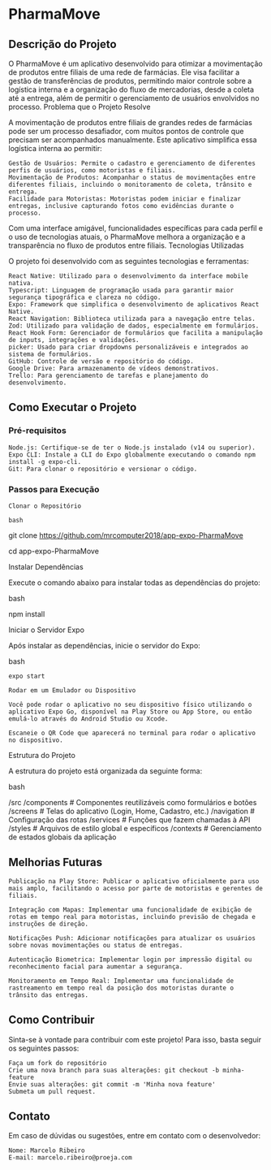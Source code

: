 # PharmaMove

## Descrição do Projeto

O PharmaMove é um aplicativo desenvolvido para otimizar a movimentação de produtos entre filiais de uma rede de farmácias. Ele visa facilitar a gestão de transferências de produtos, permitindo maior controle sobre a logística interna e a organização do fluxo de mercadorias, desde a coleta até a entrega, além de permitir o gerenciamento de usuários envolvidos no processo.
Problema que o Projeto Resolve

A movimentação de produtos entre filiais de grandes redes de farmácias pode ser um processo desafiador, com muitos pontos de controle que precisam ser acompanhados manualmente. Este aplicativo simplifica essa logística interna ao permitir:

    Gestão de Usuários: Permite o cadastro e gerenciamento de diferentes perfis de usuários, como motoristas e filiais.
    Movimentação de Produtos: Acompanhar o status de movimentações entre diferentes filiais, incluindo o monitoramento de coleta, trânsito e entrega.
    Facilidade para Motoristas: Motoristas podem iniciar e finalizar entregas, inclusive capturando fotos como evidências durante o processo.

Com uma interface amigável, funcionalidades específicas para cada perfil e o uso de tecnologias atuais, o PharmaMove melhora a organização e a transparência no fluxo de produtos entre filiais.
Tecnologias Utilizadas

O projeto foi desenvolvido com as seguintes tecnologias e ferramentas:

    React Native: Utilizado para o desenvolvimento da interface mobile nativa.
    Typescript: Linguagem de programação usada para garantir maior segurança tipográfica e clareza no código.
    Expo: Framework que simplifica o desenvolvimento de aplicativos React Native.
    React Navigation: Biblioteca utilizada para a navegação entre telas.
    Zod: Utilizado para validação de dados, especialmente em formulários.
    React Hook Form: Gerenciador de formulários que facilita a manipulação de inputs, integrações e validações.
    picker: Usado para criar dropdowns personalizáveis e integrados ao sistema de formulários.
    GitHub: Controle de versão e repositório do código.
    Google Drive: Para armazenamento de vídeos demonstrativos.
    Trello: Para gerenciamento de tarefas e planejamento do desenvolvimento.

## Como Executar o Projeto
### Pré-requisitos

    Node.js: Certifique-se de ter o Node.js instalado (v14 ou superior).
    Expo CLI: Instale a CLI do Expo globalmente executando o comando npm install -g expo-cli.
    Git: Para clonar o repositório e versionar o código.

### Passos para Execução

    Clonar o Repositório

    bash

git clone https://github.com/mrcomputer2018/app-expo-PharmaMove

cd app-expo-PharmaMove

Instalar Dependências

Execute o comando abaixo para instalar todas as dependências do projeto:

bash

npm install

Iniciar o Servidor Expo

Após instalar as dependências, inicie o servidor do Expo:

bash

    expo start

    Rodar em um Emulador ou Dispositivo

    Você pode rodar o aplicativo no seu dispositivo físico utilizando o aplicativo Expo Go, disponível na Play Store ou App Store, ou então emulá-lo através do Android Studio ou Xcode.

    Escaneie o QR Code que aparecerá no terminal para rodar o aplicativo no dispositivo.

Estrutura do Projeto

A estrutura do projeto está organizada da seguinte forma:

bash

/src
  /components     # Componentes reutilizáveis como formulários e botões
  /screens        # Telas do aplicativo (Login, Home, Cadastro, etc.)
  /navigation     # Configuração das rotas
  /services       # Funções que fazem chamadas à API
  /styles         # Arquivos de estilo global e específicos
  /contexts       # Gerenciamento de estados globais da aplicação

## Melhorias Futuras

    Publicação na Play Store: Publicar o aplicativo oficialmente para uso mais amplo, facilitando o acesso por parte de motoristas e gerentes de filiais.

    Integração com Mapas: Implementar uma funcionalidade de exibição de rotas em tempo real para motoristas, incluindo previsão de chegada e instruções de direção.

    Notificações Push: Adicionar notificações para atualizar os usuários sobre novas movimentações ou status de entregas.

    Autenticação Biometrica: Implementar login por impressão digital ou reconhecimento facial para aumentar a segurança.

    Monitoramento em Tempo Real: Implementar uma funcionalidade de rastreamento em tempo real da posição dos motoristas durante o trânsito das entregas.

## Como Contribuir

Sinta-se à vontade para contribuir com este projeto! Para isso, basta seguir os seguintes passos:

    Faça um fork do repositório
    Crie uma nova branch para suas alterações: git checkout -b minha-feature
    Envie suas alterações: git commit -m 'Minha nova feature'
    Submeta um pull request.

## Contato

Em caso de dúvidas ou sugestões, entre em contato com o desenvolvedor:

    Nome: Marcelo Ribeiro
    E-mail: marcelo.ribeiro@proeja.com